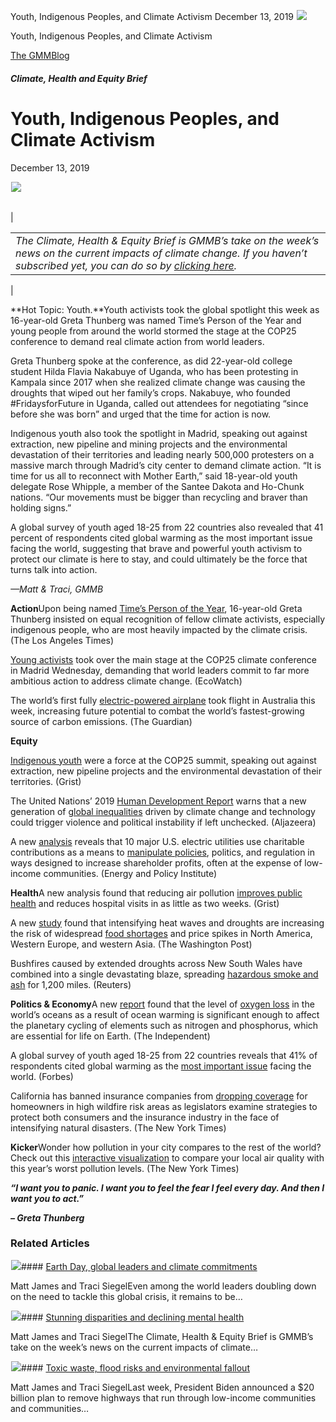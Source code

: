 



Youth, Indigenous Peoples, and Climate Activism
December 13, 2019
![](data:image/gif;base64,R0lGODlhAQABAAAAACH5BAEKAAEALAAAAAABAAEAAAICTAEAOw==)![](https://www.gmmb.com/wp-content/uploads/2020/11/12-13-2019.png)



Youth, Indigenous Peoples, and Climate Activism





 [The GMMBlog](/blog/)



##### Climate, Health and Equity Brief

 Youth, Indigenous Peoples, and Climate Activism
===============================================


December 13, 2019



![](data:image/gif;base64,R0lGODlhAQABAAAAACH5BAEKAAEALAAAAAABAAEAAAICTAEAOw==)![](https://www.gmmb.com/wp-content/uploads/2020/11/12-13-2019-552x552.png) 




|  |  |
| --- | --- |
| 

|  |
| --- |
| *The Climate, Health & Equity Brief is GMMB’s take on the week’s news on the current impacts of climate change. If you haven’t subscribed yet, you can do so by [clicking here](https://mailchimp.us4.list-manage.com/subscribe?u=f2f8c4bdabe1a2a83f914e813&id=4a13a601e2).* |

 |


**Hot Topic: Youth.**Youth activists took the global spotlight this week as 16-year-old Greta Thunberg was named Time’s Person of the Year and young people from around the world stormed the stage at the COP25 conference to demand real climate action from world leaders.


Greta Thunberg spoke at the conference, as did 22-year-old college student Hilda Flavia Nakabuye of Uganda, who has been protesting in Kampala since 2017 when she realized climate change was causing the droughts that wiped out her family’s crops. Nakabuye, who founded #FridaysforFuture in Uganda, called out attendees for negotiating “since before she was born” and urged that the time for action is now.


Indigenous youth also took the spotlight in Madrid, speaking out against extraction, new pipeline and mining projects and the environmental devastation of their territories and leading nearly 500,000 protesters on a massive march through Madrid’s city center to demand climate action. “It is time for us all to reconnect with Mother Earth,” said 18-year-old youth delegate Rose Whipple, a member of the Santee Dakota and Ho-Chunk nations. “Our movements must be bigger than recycling and braver than holding signs.”


A global survey of youth aged 18-25 from 22 countries also revealed that 41 percent of respondents cited global warming as the most important issue facing the world, suggesting that brave and powerful youth activism to protect our climate is here to stay, and could ultimately be the force that turns talk into action.


*—Matt & Traci, GMMB*


**Action**Upon being named [Time’s Person of the Year](https://urldefense.proofpoint.com/v2/url?u=https-3A__mailchimp.us4.list-2Dmanage.com_track_click-3Fu-3Df2f8c4bdabe1a2a83f914e813-26id-3D155f7b975f-26e-3D2296e2a9d5&d=DwMFaQ&c=9wxE0DgWbPxd1HCzjwN8Eaww1--ViDajIU4RXCxgSXE&r=8nm9-leltRyxR1qpBpdnAChPxMCLHO1o-SP2jD8MkRQ&m=Roywv4ywOEK-kBcsm863MQAA0QVgNhHnQNID7-504po&s=2QNXpQBUGI21x0hgWh8fTB8sG8DU0sOLPWbrRjvB5Ww&e=), 16-year-old Greta Thunberg insisted on equal recognition of fellow climate activists, especially indigenous people, who are most heavily impacted by the climate crisis. (The Los Angeles Times)


[Young activists](https://urldefense.proofpoint.com/v2/url?u=https-3A__mailchimp.us4.list-2Dmanage.com_track_click-3Fu-3Df2f8c4bdabe1a2a83f914e813-26id-3D568bec9cf5-26e-3D2296e2a9d5&d=DwMFaQ&c=9wxE0DgWbPxd1HCzjwN8Eaww1--ViDajIU4RXCxgSXE&r=8nm9-leltRyxR1qpBpdnAChPxMCLHO1o-SP2jD8MkRQ&m=Roywv4ywOEK-kBcsm863MQAA0QVgNhHnQNID7-504po&s=hU4LSwTOPFJmTxZm-dyg-Cvv1zSZz0mlS2BXHuZcoiQ&e=) took over the main stage at the COP25 climate conference in Madrid Wednesday, demanding that world leaders commit to far more ambitious action to address climate change. (EcoWatch)


The world’s first fully [electric-powered airplane](https://urldefense.proofpoint.com/v2/url?u=https-3A__mailchimp.us4.list-2Dmanage.com_track_click-3Fu-3Df2f8c4bdabe1a2a83f914e813-26id-3De239f0d803-26e-3D2296e2a9d5&d=DwMFaQ&c=9wxE0DgWbPxd1HCzjwN8Eaww1--ViDajIU4RXCxgSXE&r=8nm9-leltRyxR1qpBpdnAChPxMCLHO1o-SP2jD8MkRQ&m=Roywv4ywOEK-kBcsm863MQAA0QVgNhHnQNID7-504po&s=2cQmMJs6YYTus2_cM8_onG5QKbMuJ-eYeNocyZg5vgE&e=) took flight in Australia this week, increasing future potential to combat the world’s fastest-growing source of carbon emissions. (The Guardian)


**Equity**  

[Indigenous youth](https://urldefense.proofpoint.com/v2/url?u=https-3A__mailchimp.us4.list-2Dmanage.com_track_click-3Fu-3Df2f8c4bdabe1a2a83f914e813-26id-3D4d0926bd93-26e-3D2296e2a9d5&d=DwMFaQ&c=9wxE0DgWbPxd1HCzjwN8Eaww1--ViDajIU4RXCxgSXE&r=8nm9-leltRyxR1qpBpdnAChPxMCLHO1o-SP2jD8MkRQ&m=Roywv4ywOEK-kBcsm863MQAA0QVgNhHnQNID7-504po&s=iwDJKLOqiqJ_ZOaiPvHIQCCCovtAatsq8pprLCCkkG8&e=) were a force at the COP25 summit, speaking out against extraction, new pipeline projects and the environmental devastation of their territories. (Grist)


The United Nations’ 2019 [Human Development Report](https://urldefense.proofpoint.com/v2/url?u=https-3A__mailchimp.us4.list-2Dmanage.com_track_click-3Fu-3Df2f8c4bdabe1a2a83f914e813-26id-3D9a25d2726d-26e-3D2296e2a9d5&d=DwMFaQ&c=9wxE0DgWbPxd1HCzjwN8Eaww1--ViDajIU4RXCxgSXE&r=8nm9-leltRyxR1qpBpdnAChPxMCLHO1o-SP2jD8MkRQ&m=Roywv4ywOEK-kBcsm863MQAA0QVgNhHnQNID7-504po&s=-jiSmN8AfvG6mDh03or1mT9Y6rYBJLv8J0W44lh_5fc&e=) warns that a new generation of [global inequalities](https://urldefense.proofpoint.com/v2/url?u=https-3A__mailchimp.us4.list-2Dmanage.com_track_click-3Fu-3Df2f8c4bdabe1a2a83f914e813-26id-3D0393c15064-26e-3D2296e2a9d5&d=DwMFaQ&c=9wxE0DgWbPxd1HCzjwN8Eaww1--ViDajIU4RXCxgSXE&r=8nm9-leltRyxR1qpBpdnAChPxMCLHO1o-SP2jD8MkRQ&m=Roywv4ywOEK-kBcsm863MQAA0QVgNhHnQNID7-504po&s=Y7o0e0M_10A825iTa-4rAvQAOvMh-nN-5GhQK8cUMCw&e=) driven by climate change and technology could trigger violence and political instability if left unchecked. (Aljazeera)


A new [analysis](https://urldefense.proofpoint.com/v2/url?u=https-3A__mailchimp.us4.list-2Dmanage.com_track_click-3Fu-3Df2f8c4bdabe1a2a83f914e813-26id-3D8634868592-26e-3D2296e2a9d5&d=DwMFaQ&c=9wxE0DgWbPxd1HCzjwN8Eaww1--ViDajIU4RXCxgSXE&r=8nm9-leltRyxR1qpBpdnAChPxMCLHO1o-SP2jD8MkRQ&m=Roywv4ywOEK-kBcsm863MQAA0QVgNhHnQNID7-504po&s=fi48OjlXdbflkdzMUu9yEyVulQE3Qmt8TmCSwlSd7ss&e=) reveals that 10 major U.S. electric utilities use charitable contributions as a means to [manipulate policies](https://urldefense.proofpoint.com/v2/url?u=https-3A__mailchimp.us4.list-2Dmanage.com_track_click-3Fu-3Df2f8c4bdabe1a2a83f914e813-26id-3D13a6def550-26e-3D2296e2a9d5&d=DwMFaQ&c=9wxE0DgWbPxd1HCzjwN8Eaww1--ViDajIU4RXCxgSXE&r=8nm9-leltRyxR1qpBpdnAChPxMCLHO1o-SP2jD8MkRQ&m=Roywv4ywOEK-kBcsm863MQAA0QVgNhHnQNID7-504po&s=lpmVegvDc_fpjRkMvwSvdBGeCwOzAU4xBgBr2OpEv7I&e=), politics, and regulation in ways designed to increase shareholder profits, often at the expense of low-income communities. (Energy and Policy Institute)


**Health**A new analysis found that reducing air pollution [improves public health](https://urldefense.proofpoint.com/v2/url?u=https-3A__mailchimp.us4.list-2Dmanage.com_track_click-3Fu-3Df2f8c4bdabe1a2a83f914e813-26id-3Db0d95084c5-26e-3D2296e2a9d5&d=DwMFaQ&c=9wxE0DgWbPxd1HCzjwN8Eaww1--ViDajIU4RXCxgSXE&r=8nm9-leltRyxR1qpBpdnAChPxMCLHO1o-SP2jD8MkRQ&m=Roywv4ywOEK-kBcsm863MQAA0QVgNhHnQNID7-504po&s=KXLpDLMS-EzFCBKXZVslZkeWZzfbk7lkefSDmmo9Bgs&e=) and reduces hospital visits in as little as two weeks. (Grist)


A new [study](https://urldefense.proofpoint.com/v2/url?u=https-3A__mailchimp.us4.list-2Dmanage.com_track_click-3Fu-3Df2f8c4bdabe1a2a83f914e813-26id-3D129acd6029-26e-3D2296e2a9d5&d=DwMFaQ&c=9wxE0DgWbPxd1HCzjwN8Eaww1--ViDajIU4RXCxgSXE&r=8nm9-leltRyxR1qpBpdnAChPxMCLHO1o-SP2jD8MkRQ&m=Roywv4ywOEK-kBcsm863MQAA0QVgNhHnQNID7-504po&s=Ba5M00cBiXFtaPhlcAp5Vrf_i0ohFLUZo_kLLnVYSDg&e=) found that intensifying heat waves and droughts are increasing the risk of widespread [food shortages](https://urldefense.proofpoint.com/v2/url?u=https-3A__mailchimp.us4.list-2Dmanage.com_track_click-3Fu-3Df2f8c4bdabe1a2a83f914e813-26id-3Dfe593e9ead-26e-3D2296e2a9d5&d=DwMFaQ&c=9wxE0DgWbPxd1HCzjwN8Eaww1--ViDajIU4RXCxgSXE&r=8nm9-leltRyxR1qpBpdnAChPxMCLHO1o-SP2jD8MkRQ&m=Roywv4ywOEK-kBcsm863MQAA0QVgNhHnQNID7-504po&s=AIUqxdAK5dkSld5ROvRUQnVIbx_CeDItL-iXUnNxgnc&e=) and price spikes in North America, Western Europe, and western Asia. (The Washington Post)


Bushfires caused by extended droughts across New South Wales have combined into a single devastating blaze, spreading [hazardous smoke and ash](https://urldefense.proofpoint.com/v2/url?u=https-3A__mailchimp.us4.list-2Dmanage.com_track_click-3Fu-3Df2f8c4bdabe1a2a83f914e813-26id-3Df235195c31-26e-3D2296e2a9d5&d=DwMFaQ&c=9wxE0DgWbPxd1HCzjwN8Eaww1--ViDajIU4RXCxgSXE&r=8nm9-leltRyxR1qpBpdnAChPxMCLHO1o-SP2jD8MkRQ&m=Roywv4ywOEK-kBcsm863MQAA0QVgNhHnQNID7-504po&s=MUxnlRcL-J8K0Ojrz9s1meNDcaTRZAUmGhZ2RO3LMOU&e=) for 1,200 miles. (Reuters)


**Politics & Economy**A new [report](https://urldefense.proofpoint.com/v2/url?u=https-3A__mailchimp.us4.list-2Dmanage.com_track_click-3Fu-3Df2f8c4bdabe1a2a83f914e813-26id-3D9dc6a25afd-26e-3D2296e2a9d5&d=DwMFaQ&c=9wxE0DgWbPxd1HCzjwN8Eaww1--ViDajIU4RXCxgSXE&r=8nm9-leltRyxR1qpBpdnAChPxMCLHO1o-SP2jD8MkRQ&m=Roywv4ywOEK-kBcsm863MQAA0QVgNhHnQNID7-504po&s=X8qzYr1i3NgGs2bchwJwPkgMPeIGScTNtl4HhdsWlug&e=) found that the level of [oxygen loss](https://urldefense.proofpoint.com/v2/url?u=https-3A__mailchimp.us4.list-2Dmanage.com_track_click-3Fu-3Df2f8c4bdabe1a2a83f914e813-26id-3Dae89661725-26e-3D2296e2a9d5&d=DwMFaQ&c=9wxE0DgWbPxd1HCzjwN8Eaww1--ViDajIU4RXCxgSXE&r=8nm9-leltRyxR1qpBpdnAChPxMCLHO1o-SP2jD8MkRQ&m=Roywv4ywOEK-kBcsm863MQAA0QVgNhHnQNID7-504po&s=-K3vgGt8Cc2kagcs9qeD8sflkl45lqiuAL_dOk1ddNs&e=) in the world’s oceans as a result of ocean warming is significant enough to affect the planetary cycling of elements such as nitrogen and phosphorus, which are essential for life on Earth. (The Independent)


A global survey of youth aged 18-25 from 22 countries reveals that 41% of respondents cited global warming as the [most important issue](https://urldefense.proofpoint.com/v2/url?u=https-3A__mailchimp.us4.list-2Dmanage.com_track_click-3Fu-3Df2f8c4bdabe1a2a83f914e813-26id-3Daba703eaa3-26e-3D2296e2a9d5&d=DwMFaQ&c=9wxE0DgWbPxd1HCzjwN8Eaww1--ViDajIU4RXCxgSXE&r=8nm9-leltRyxR1qpBpdnAChPxMCLHO1o-SP2jD8MkRQ&m=Roywv4ywOEK-kBcsm863MQAA0QVgNhHnQNID7-504po&s=AyLDWQKZ8RbeLbzQl9pjSmKb-oMdtLWG808ZtrdyvYk&e=) facing the world. (Forbes)


California has banned insurance companies from [dropping coverage](https://urldefense.proofpoint.com/v2/url?u=https-3A__mailchimp.us4.list-2Dmanage.com_track_click-3Fu-3Df2f8c4bdabe1a2a83f914e813-26id-3Dc7c501a105-26e-3D2296e2a9d5&d=DwMFaQ&c=9wxE0DgWbPxd1HCzjwN8Eaww1--ViDajIU4RXCxgSXE&r=8nm9-leltRyxR1qpBpdnAChPxMCLHO1o-SP2jD8MkRQ&m=Roywv4ywOEK-kBcsm863MQAA0QVgNhHnQNID7-504po&s=L6qOf0JBCxlshw45b1lXRnCCvI2iaBZg2nP3M3a1GIw&e=) for homeowners in high wildfire risk areas as legislators examine strategies to protect both consumers and the insurance industry in the face of intensifying natural disasters. (The New York Times)


**Kicker**Wonder how pollution in your city compares to the rest of the world? Check out this [interactive visualization](https://urldefense.proofpoint.com/v2/url?u=https-3A__mailchimp.us4.list-2Dmanage.com_track_click-3Fu-3Df2f8c4bdabe1a2a83f914e813-26id-3D924566b689-26e-3D2296e2a9d5&d=DwMFaQ&c=9wxE0DgWbPxd1HCzjwN8Eaww1--ViDajIU4RXCxgSXE&r=8nm9-leltRyxR1qpBpdnAChPxMCLHO1o-SP2jD8MkRQ&m=Roywv4ywOEK-kBcsm863MQAA0QVgNhHnQNID7-504po&s=6MDIAmWC5HiMhRp4sX5IvmGGl3l8VPGb6GX0R0CV8nQ&e=) to compare your local air quality with this year’s worst pollution levels. (The New York Times)


***“I want you to panic. I want you to feel the fear I feel every day. And then I want you to act.”***


***– Greta Thunberg***









### Related Articles

![](data:image/gif;base64,R0lGODlhAQABAAAAACH5BAEKAAEALAAAAAABAAEAAAICTAEAOw==)![](https://www.gmmb.com/wp-content/uploads/2021/04/b5197d82-9fb4-4c84-a8d9-e468348c4c67-380x200.jpg)#### [Earth Day, global leaders and climate commitments](https://www.gmmb.com/news/earth-day-global-leaders-and-climate-commitments/)

Matt James and Traci SiegelEven among the world leaders doubling down on the need to tackle this global crisis, it remains to be…

![](data:image/gif;base64,R0lGODlhAQABAAAAACH5BAEKAAEALAAAAAABAAEAAAICTAEAOw==)![](https://www.gmmb.com/wp-content/uploads/2021/04/4.16header-380x200.png)#### [Stunning disparities and declining mental health](https://www.gmmb.com/news/stunning-disparities-and-declining-mental-health/)

Matt James and Traci SiegelThe Climate, Health & Equity Brief is GMMB’s take on the week’s news on the current impacts of climate…

![](data:image/gif;base64,R0lGODlhAQABAAAAACH5BAEKAAEALAAAAAABAAEAAAICTAEAOw==)![](https://www.gmmb.com/wp-content/uploads/2021/04/Picture1-380x200.jpg)#### [Toxic waste, flood risks and environmental fallout](https://www.gmmb.com/news/toxic-waste-flood-risks-and-environmental-fallout/)

Matt James and Traci SiegelLast week, President Biden announced a $20 billion plan to remove highways that run through low-income communities and communities…





